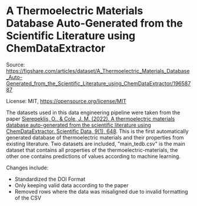 # A Thermoelectric Materials Database Auto-Generated from the Scientific Literature using ChemDataExtractor

Source: https://figshare.com/articles/dataset/A_Thermoelectric_Materials_Database_Auto-Generated_from_the_Scientific_Literature_using_ChemDataExtractor/19658787

License: MIT, https://opensource.org/license/MIT

The datasets used in this data engineering pipeline were taken from the paper [Sierepeklis, O., & Cole, J. M. (2022). A thermoelectric materials database auto-generated from the scientific literature using ChemDataExtractor. Scientific Data, 9(1), 648](https://www.nature.com/articles/s41597-022-01752-1). This is the first automatically generated database of thermoelectric materials and their properties from existing literature. Two datasets are included, "main_tedb.csv" is the main dataset that contains all properties of the thermoelectric-materials, the other one contains predictions of values according to machine learning.

Changes include:
- Standardized the DOI Format
- Only keeping valid data according to the paper
- Removed rows where the data was misaligned due to invalid formatting of the CSV